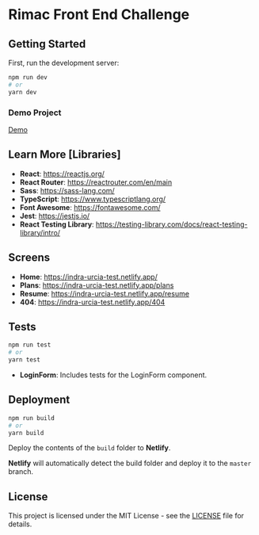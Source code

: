 # Rimac Front End Challenge


## Getting Started

First, run the development server:

```bash
npm run dev
# or
yarn dev
```

### Demo Project

[Demo](https://indra-urcia-test.netlify.app/)

## Learn More [Libraries]

- **React**: https://reactjs.org/
- **React Router**: https://reactrouter.com/en/main
- **Sass**: https://sass-lang.com/
- **TypeScript**: https://www.typescriptlang.org/
- **Font Awesome**: https://fontawesome.com/
- **Jest**: https://jestjs.io/
- **React Testing Library**: https://testing-library.com/docs/react-testing-library/intro/

## Screens

- **Home**: https://indra-urcia-test.netlify.app/
- **Plans**: https://indra-urcia-test.netlify.app/plans
- **Resume**: https://indra-urcia-test.netlify.app/resume
- **404**: https://indra-urcia-test.netlify.app/404

## Tests

```bash
npm run test
# or
yarn test
```

- **LoginForm**: Includes tests for the LoginForm component.

## Deployment

```bash
npm run build
# or
yarn build
```

Deploy the contents of the `build` folder to **Netlify**.

**Netlify** will automatically detect the build folder and deploy it to the
`master` branch.


## License

This project is licensed under the MIT License - see the [LICENSE](LICENSE) file for details.